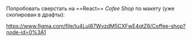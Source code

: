 
Попробовать сверстать на ==React== *Cofee Shop* по макету (уже скопирован в драфты):

https://www.figma.com/file/Iu4Lul87WvzdM5CXFwE4qtZ6/Coffee-shop?node-id=0%3A1